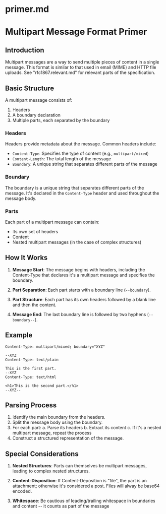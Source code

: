 # primer.md

# Multipart Message Format Primer

## Introduction

Multipart messages are a way to send multiple pieces of content in a single message. This format is similar to that used in email (MIME) and HTTP file uploads. See "rfc1867.relevant.md" for relevant parts of the specification.

## Basic Structure

A multipart message consists of:

1. Headers
2. A boundary declaration
3. Multiple parts, each separated by the boundary

### Headers

Headers provide metadata about the message. Common headers include:

- `Content-Type`: Specifies the type of content (e.g., `multipart/mixed`)
- `Content-Length`: The total length of the message
- `Boundary`: A unique string that separates different parts of the message

### Boundary

The boundary is a unique string that separates different parts of the message. It's declared in the `Content-Type` header and used throughout the message body.

### Parts

Each part of a multipart message can contain:

- Its own set of headers
- Content
- Nested multipart messages (in the case of complex structures)

## How It Works

1. **Message Start**: The message begins with headers, including the Content-Type that declares it's a multipart message and specifies the boundary.

2. **Part Separation**: Each part starts with a boundary line (`--boundary`).

3. **Part Structure**: Each part has its own headers followed by a blank line and then the content.

4. **Message End**: The last boundary line is followed by two hyphens (`--boundary--`).

## Example

```
Content-Type: multipart/mixed; boundary="XYZ"

--XYZ
Content-Type: text/plain

This is the first part.
--XYZ
Content-Type: text/html

<h1>This is the second part.</h1>
--XYZ--
```

## Parsing Process

1. Identify the main boundary from the headers.
2. Split the message body using the boundary.
3. For each part:
   a. Parse its headers
   b. Extract its content
   c. If it's a nested multipart message, repeat the process
4. Construct a structured representation of the message.

## Special Considerations

1. **Nested Structures**: Parts can themselves be multipart messages, leading to complex nested structures.

2. **Content-Disposition**: If Content-Deposition is "file", the part is an attachment; otherwise it's considered a post. Files will alway be base64 encoded.

3. **Whitespace**: Be cautious of leading/trailing whitespace in boundaries and content -- it counts as part of the message
